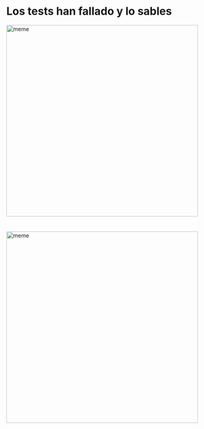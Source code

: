 <h1>Los tests han fallado y lo sables</h1> <img src="https://i.redd.it/lyrcsasc9aea1.gif" alt="meme" width="500" height="500"></img><h1></h1> <img src="https://i.redd.it/thyuvkcar2da1.jpg" alt="meme" width="500" height="500"></img>